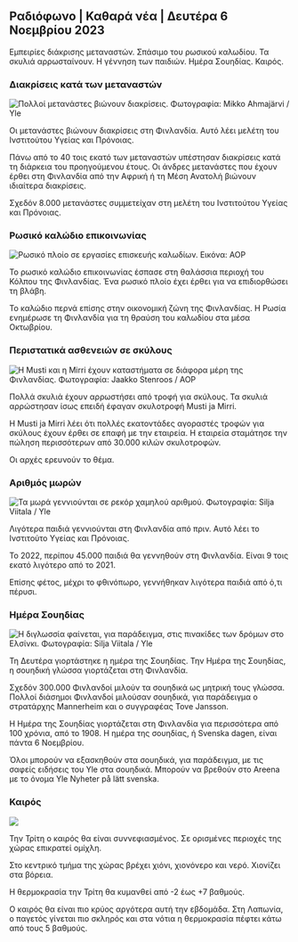 ## Ραδιόφωνο \| Καθαρά νέα \| Δευτέρα 6 Νοεμβρίου 2023

Εμπειρίες διάκρισης μεταναστών. Σπάσιμο του ρωσικού καλωδίου. Τα σκυλιά αρρωσταίνουν. Η γέννηση των παιδιών. Ημέρα Σουηδίας. Καιρός.

### Διακρίσεις κατά των μεταναστών

![Πολλοί μετανάστες βιώνουν διακρίσεις. Φωτογραφία: Mikko Ahmajärvi / Yle](https://images.cdn.yle.fi/image/upload/c_crop,h_2485,w_4419,x_0,y_114/ar_1.777777777777777,c_fill,g_5100,g_50,wh/q_auto:eco/f_auto/fl_lossy/v1698074800/39-115894164df61298ec3e)

Οι μετανάστες βιώνουν διακρίσεις στη Φινλανδία. Αυτό λέει μελέτη του Ινστιτούτου Υγείας και Πρόνοιας.

Πάνω από το 40 τοις εκατό των μεταναστών υπέστησαν διακρίσεις κατά τη διάρκεια του προηγούμενου έτους. Οι άνδρες μετανάστες που έχουν έρθει στη Φινλανδία από την Αφρική ή τη Μέση Ανατολή βιώνουν ιδιαίτερα διακρίσεις.

Σχεδόν 8.000 μετανάστες συμμετείχαν στη μελέτη του Ινστιτούτου Υγείας και Πρόνοιας.

### Ρωσικό καλώδιο επικοινωνίας

![Ρωσικό πλοίο σε εργασίες επισκευής καλωδίων. Εικόνα: AOP](https://images.cdn.yle.fi/image/upload/c_crop,h_3283,w_5838,x_0,y_380/ar_1.7777777777777777,c_fill,g_faces,h_675,dq_pr_100,w_pr_10./f_auto/fl_lossy/v1699268142/39-11962776548c5acae94c)

Το ρωσικό καλώδιο επικοινωνίας έσπασε στη θαλάσσια περιοχή του Κόλπου της Φινλανδίας. Ένα ρωσικό πλοίο έχει έρθει για να επιδιορθώσει τη βλάβη.

Το καλώδιο περνά επίσης στην οικονομική ζώνη της Φινλανδίας. Η Ρωσία ενημέρωσε τη Φινλανδία για τη θραύση του καλωδίου στα μέσα Οκτωβρίου.

### Περιστατικά ασθενειών σε σκύλους

![Η Musti και η Mirri έχουν καταστήματα σε διάφορα μέρη της Φινλανδίας. Φωτογραφία: Jaakko Stenroos / AOP](https://images.cdn.yle.fi/image/upload/c_crop,h_2746,w_4883,x_0,y_452/ar_1.777777777777777,c_fill,g_57,w_1.q_auto:eco/f_auto/fl_lossy/v1699194714/39-11960056547a6fe024cd)

Πολλά σκυλιά έχουν αρρωστήσει από τροφή για σκύλους. Τα σκυλιά αρρώστησαν ίσως επειδή έφαγαν σκυλοτροφή Musti ja Mirri.

Η Musti ja Mirri λέει ότι πολλές εκατοντάδες αγοραστές τροφών για σκύλους έχουν έρθει σε επαφή με την εταιρεία. Η εταιρεία σταμάτησε την πώληση περισσότερων από 30.000 κιλών σκυλοτροφών.

Οι αρχές ερευνούν το θέμα.

### Αριθμός μωρών

![Τα μωρά γεννιούνται σε ρεκόρ χαμηλού αριθμού. Φωτογραφία: Silja Viitala / Yle](https://images.cdn.yle.fi/image/upload/c_crop,h_2812,w_5000,x_0,y_233/ar_1.7777777777777777,c_fill,g_faces,h_pr_1205,h_120.q_auto:eco/f_auto/fl_lossy/v1697805617/39-1189261653274b0907f5)

Λιγότερα παιδιά γεννιούνται στη Φινλανδία από πριν. Αυτό λέει το Ινστιτούτο Υγείας και Πρόνοιας.

Το 2022, περίπου 45.000 παιδιά θα γεννηθούν στη Φινλανδία. Είναι 9 τοις εκατό λιγότερο από το 2021.

Επίσης φέτος, μέχρι το φθινόπωρο, γεννήθηκαν λιγότερα παιδιά από ό,τι πέρυσι.

### Ημέρα Σουηδίας

![Η διγλωσσία φαίνεται, για παράδειγμα, στις πινακίδες των δρόμων στο Ελσίνκι. Φωτογραφία: Silja Viitala / Yle](https://images.cdn.yle.fi/image/upload/c_crop,h_2813,w_5000,x_0,y_0/ar_1.7777777777777777,c_fill,g_faces,h_1200,h_1200,wq_auto:eco/f_auto/fl_lossy/v1615970514/39-7850546051bda715b05)

Τη Δευτέρα γιορτάστηκε η ημέρα της Σουηδίας. Την Ημέρα της Σουηδίας, η σουηδική γλώσσα γιορτάζεται στη Φινλανδία.

Σχεδόν 300.000 Φινλανδοί μιλούν τα σουηδικά ως μητρική τους γλώσσα. Πολλοί διάσημοι Φινλανδοί μιλούσαν σουηδικά, για παράδειγμα ο στρατάρχης Mannerheim και ο συγγραφέας Tove Jansson.

Η Ημέρα της Σουηδίας γιορτάζεται στη Φινλανδία για περισσότερα από 100 χρόνια, από το 1908. Η ημέρα της σουηδίας, ή Svenska dagen, είναι πάντα 6 Νοεμβρίου.

Όλοι μπορούν να εξασκηθούν στα σουηδικά, για παράδειγμα, με τις σαφείς ειδήσεις του Yle στα σουηδικά. Μπορούν να βρεθούν στο Areena με το όνομα Yle Nyheter på lätt svenska.

### Καιρός

![](https://images.cdn.yle.fi/image/upload/c_crop,h_1080,w_1919,x_0,y_0/ar_1.777777777777777,c_fill,g_faces,h_675,w_120.toe/f_auto/fl_lossy/v1699290254/39-119671665491c7602c1a)

Την Τρίτη ο καιρός θα είναι συννεφιασμένος. Σε ορισμένες περιοχές της χώρας επικρατεί ομίχλη.

Στο κεντρικό τμήμα της χώρας βρέχει χιόνι, χιονόνερο και νερό. Χιονίζει στα βόρεια.

Η θερμοκρασία την Τρίτη θα κυμανθεί από -2 έως +7 βαθμούς.

Ο καιρός θα είναι πιο κρύος αργότερα αυτή την εβδομάδα. Στη Λαπωνία, ο παγετός γίνεται πιο σκληρός και στα νότια η θερμοκρασία πέφτει κάτω από τους 5 βαθμούς.